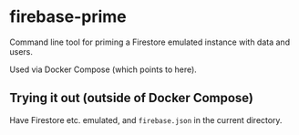 # firebase-prime

Command line tool for priming a Firestore emulated instance with data and users. 

Used via Docker Compose (which points to here).


## Trying it out (outside of Docker Compose)

Have Firestore etc. emulated, and `firebase.json` in the current directory.




